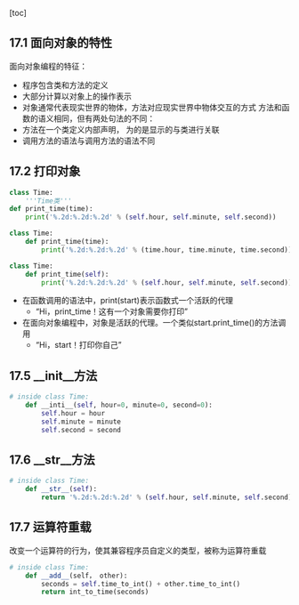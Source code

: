 [toc]
## 17.1 面向对象的特性
面向对象编程的特征：
+ 程序包含类和方法的定义
+ 大部分计算以对象上的操作表示
+ 对象通常代表现实世界的物体，方法对应现实世界中物体交互的方式
方法和函数的语义相同，但有两处句法的不同：
+ 方法在一个类定义内部声明， 为的是显示的与类进行关联
+ 调用方法的语法与调用方法的语法不同
## 17.2 打印对象
```python
class Time:
    '''Time类'''
def print_time(time):
    print('%.2d:%.2d:%.2d' % (self.hour, self.minute, self.second))
```
```python
class Time:
    def print_time(time):
        print('%.2d:%.2d:%.2d' % (time.hour, time.minute, time.second))
```
```python
class Time:
    def print_time(self):
        print('%.2d:%.2d:%.2d' % (self.hour, self.minute, self.second))
```
+ 在函数调用的语法中，print(start)表示函数式一个活跃的代理
    + “Hi，print_time！这有一个对象需要你打印”
+ 在面向对象编程中，对象是活跃的代理。一个类似start.print_time()的方法调用
    + “Hi，start！打印你自己”
## 17.5 __init__方法
```python
# inside class Time:
    def __inti__(self, hour=0, minute=0, second=0):
        self.hour = hour
        self.minute = minute
        self.second = second
```
## 17.6 __str__方法
```python
# inside class Time:
    def __str__(self):
        return '%.2d:%.2d:%.2d' % (self.hour, self.minute, self.second)
```
## 17.7 运算符重载
改变一个运算符的行为，使其兼容程序员自定义的类型，被称为运算符重载
```python
# inside class Time:
    def __add__(self， other):
        seconds = self.time_to_int() + other.time_to_int()
        return int_to_time(seconds)
```
